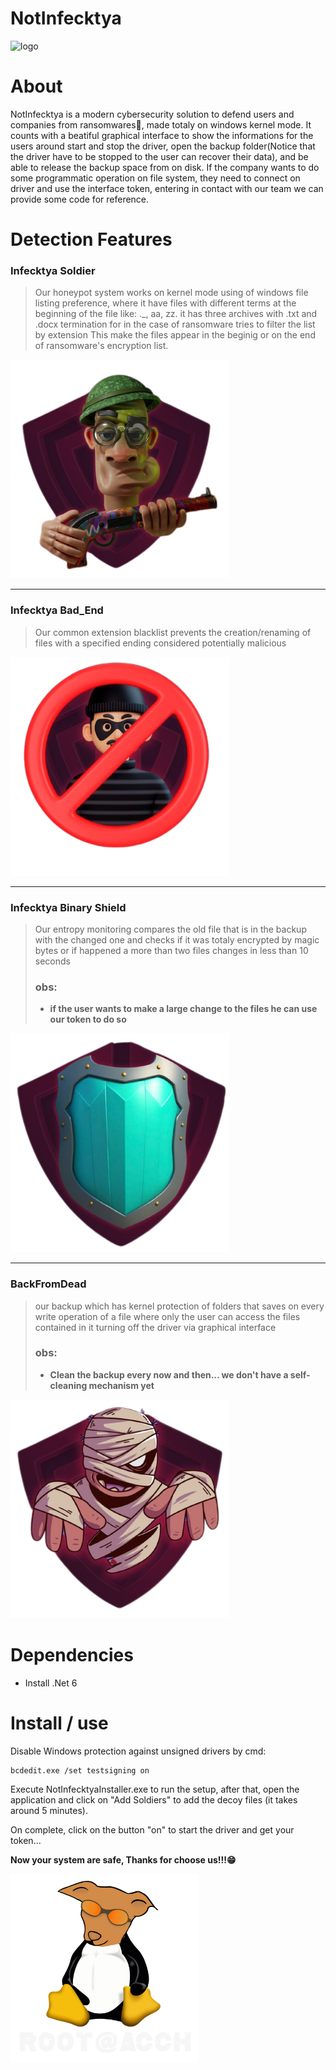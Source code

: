 # NotInfecktya
<img src="./NotInfecktyaGraphical/Notlnfekt/logo_notInfektya.ico" alt="logo">

# About

NotInfecktya is a modern cybersecurity solution to defend users and companies from ransomwares👾, made totaly on windows kernel mode.
It counts with a beatiful graphical interface to show the informations for the users around start and stop the driver, open the backup 
folder(Notice that the driver have to be stopped to the user can recover their data), and be able to release the backup space from on disk.
If the company wants to do some programmatic operation on file system, they need to connect on driver and use the interface token, entering in
contact with our team we can provide some code for reference.

# Detection Features

<h3>Infecktya Soldier</h3>
<blockquote>
      <p>
        Our honeypot system works on kernel mode using of windows file listing preference, where it have files with different terms at the beginning of the file like: ._, aa, zz.
        it has three archives with .txt and .docx termination for in the case of ransomware tries to filter the list by extension
        This make the files appear in the beginig or on the end of ransomware's encryption list.
      </p>
</blockquote>
<img width="350" heigth="350" src="./LogoServices/Infecktya__Soldiers.png" alt="logo">

<hr>

<h3>Infecktya Bad_End</h3>
<blockquote>
      <p>
        Our common extension blacklist prevents the creation/renaming of files with a specified ending considered potentially malicious
      </p>
</blockquote>
<img width="350" heigth="350" src="./LogoServices/Bad_End.png" alt="logo">

<hr>
  
<h3>Infecktya Binary Shield</h3>
<blockquote>
      <p>
        Our entropy monitoring compares the old file that is in the backup with the changed one and checks if it was totaly encrypted by magic bytes or if happened a more than two files changes in less than 10 seconds <br>
        <b>
          <h3>obs:</h3>
          <ul><li> if the user wants to make a large change to the files he can use our token to do so </li></ul>
        </b>
      </p>
</blockquote>
<img width="350" heigth="350" src="./LogoServices/Binary_shield.png" alt="logo">

<hr>

<h3>BackFromDead</h3>
<blockquote>
      <p>
        our backup which has kernel protection of folders that saves on every write operation of a file where only the user can access the files contained in it turning off the driver via graphical interface <br>
        <b>
          <h3>obs:</h3>
          <ul><li> Clean the backup every now and then... we don't have a self-cleaning mechanism yet</li></ul>
        </b>
      </p>
</blockquote>
<img width="350" heigth="350" src="./LogoServices/BackFromDead.png" alt="logo">

# Dependencies

<ul><li>Install .Net 6</li></ul>

# Install / use

Disable Windows protection against unsigned drivers by cmd:
```
bcdedit.exe /set testsigning on
```
<p>Execute NotInfecktyaInstaller.exe to run the setup, after that, open the application and click on "Add Soldiers" to add the decoy files (it takes around 5 minutes).</p>
<p>On complete, click on the button "on" to start the driver and get your token... </p>
<b><p>Now your system are safe, Thanks for choose us!!!😁</p></b>

<img width="300" heigth="300" src="./LogoServices/acch_logo_com_texto.png" alt="logo">
